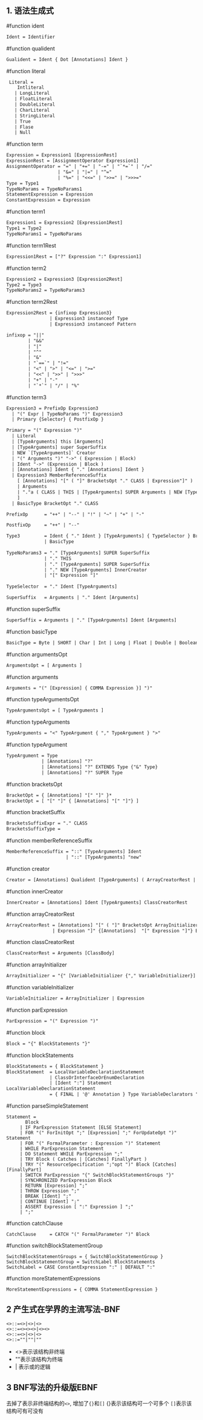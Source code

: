 ## 1. 语法生成式

#function ident
```txt
Ident = Identifier
```

#function qualident
```txt
Gualident = Ident { Dot [Annotations] Ident }
```

#function  literal
```txt
 Literal = 
 	Intliteral
   | LongLiteral
   | FloatLiteral
   | DoubleLiteral
   | CharLiteral
   | StringLiteral
   | True
   | Flase
   | Null
```

#function term
```txt
Expression = Expression1 [ExpressionRest]
ExpressionRest = [AssignmentOperator Expression1]
AssignmentOperator = "=" | "+=" | "-=" | "`*=`" | "/=" 
				   | "&=" | "|=" | "^=" 
				   | "%=" | "<<=" | ">>=" | ">>>="
Type = Type1
TypeNoParams = TypeNoParams1
StatementExpression = Expression
ConstantExpression = Expression
```

#function term1
```txt
Expression1 = Expression2 [Expression1Rest]
Type1 = Type2
TypeNoParams1 = TypeNoParams
```


#function term1Rest
```txt
Expression1Rest = ["?" Expression ":" Expression1]
```

#function term2
```txt
Expression2 = Expression3 [Expression2Rest]
Type2 = Type3
TypeNoParams2 = TypeNoParams3
```

#function term2Rest
```txt
Expression2Rest = {infixop Expression3} 
				| Expression3 instanceof Type 
				| Expression3 instanceof Pattern

infixop = "||" 
		| "&&" 
		| "|" 
		| "^" 
		| "&" 
		| "`==`" | "!=" 
		| "<" | ">" | "<=" | ">=" 
		| "<<" | ">>" | ">>>" 
		| "+" | "-" 
		| "`*`" | "/" | "%" 
```

#function term3
```txt
Expression3 = PrefixOp Expression3 
  | "(" Expr | TypeNoParams ")" Expression3 
  | Primary {Selector} { PostfixOp }

Primary = "(" Expression ")"
  | Literal 
  | [TypeArguments] this [Arguments]
  | [TypeArguments] super SuperSuffix
  | NEW `[TypeArguments]` Creator
  | "(" Arguments ")" "->" ( Expression | Block)
  | Ident "->" (Expression | Block )
  | [Annotations] Ident { "." [Annotations] Ident }
  | Expression3 MemberReferenceSuffix
    [ [Annotations] "[" ( "]" BracketsOpt "." CLASS | Expression"]" )
    | Arguments
    | "."a ( CLASS | THIS | [TypeArguments] SUPER Arguments | NEW [TypeArguments] InnerCreator )
    ]
  | BasicType BracketOpt "." CLASS

PrefixOp      = "++" | "--" | "!" | "~" | "+" | "-"

PostfixOp     = "++" | "--"

Type3         = Ident { "." Ident } [TypeArguments] { TypeSelector } BracketsOpt 
              | BasicType
  
TypeNoParams3 = "." [TypeArguments] SUPER SuperSuffix
              | "." THIS
              | "." [TypeArguments] SUPER SuperSuffix
              | "." NEW [TypeArguments] InnerCreator
              | "[" Expression "]"
  
TypeSelector  = "." Ident [TypeArguments]

SuperSuffix   = Arguments | "." Ident [Arguments]
```

#function superSuffix
```txt
SuperSuffix = Arguments | "." [TypeArguments] Ident [Arguments]
```

#function basicType
```txt
BasicType = Byte | SHORT | Char | Int | Long | Float | Double | Boolean
```

#function argumentsOpt
```txt
ArgumentsOpt = [ Arguments ] 
```

#function arguments
```txt
Arguments = "(" [Expression] { COMMA Expression }] ")"
```

#function typeArgumentsOpt
```txt
TypeArgumentsOpt = [ TypeArguments ]
```

#function typeArguments 
```txt
TypeArguments = "<" TypeArgument { "," TypeArgument } ">"
```

#function typeArgument
```txt
TypeArgument = Type
			 | [Annotations] "?"
			 | [Annotations] "?" EXTENDS Type {"&" Type}
			 | [Annotations] "?" SUPER Type
```

#function bracketsOpt
```txt
BracketOpt = { [Annotations] "[" "]" }*
BracketOpt = [ "[" "]" { [Annotations] "[" "]"} ]
```

#function bracketSuffix
```txt
BracketsSuffixExpr = "." CLASS
BracketsSuffixType = 
```

#function memberReferenceSuffix
```txt
MemberReferenceSuffix = "::" [TypeArguments] Ident
                      | "::" [TypeArguments] "new"
```

#function creator
```txt
Creator = [Annotations] Qualident [TypeArguments] ( ArrayCreatorRest | ClassCreatorRest )
```

#function innerCreator
```txt
InnerCreator = [Annotations] Ident [TypeArguments] ClassCreatorRest
```

#function arrayCreatorRest
```txt
ArrayCreatorRest = [Annotations] "[" ( "]" BracketsOpt ArrayInitializer
                 | Expression "]" {[Annotations]  "[" Expression "]"} BracketsOpt )
```

#function classCreatorRest
```txt
ClassCreatorRest = Arguments [ClassBody]
```

#function arrayInitializer
```txt
ArrayInitializer = "{" [VariableInitializer {"," VariableInitializer}] [","] "}"
```

#function variableInitializer
```txt
VariableInitializer = ArrayInitializer | Expression
```

#function parExpression
```txt
ParExpression = "(" Expression ")"
```

#function block
```txt
Block = "{" BlockStatements "}"
```

#function blockStatements
```txt
BlockStatements = { BlockStatement }
BlockStatement  = LocalVariableDeclarationStatement
                | ClassOrInterfaceOrEnumDeclaration
                | [Ident ":"] Statement
LocalVariableDeclarationStatement
                = { FINAL | '@' Annotation } Type VariableDeclarators ";"
```

#function parseSimpleStatement
```
Statement =
       Block
     | IF ParExpression Statement [ELSE Statement]
     | FOR "(" ForInitOpt ";" [Expression] ";" ForUpdateOpt ")" Statement
     | FOR "(" FormalParameter : Expression ")" Statement
     | WHILE ParExpression Statement
     | DO Statement WHILE ParExpression ";"
     | TRY Block ( Catches | [Catches] FinallyPart )
     | TRY "(" ResourceSpecification ";"opt ")" Block [Catches] [FinallyPart]
     | SWITCH ParExpression "{" SwitchBlockStatementGroups "}"
     | SYNCHRONIZED ParExpression Block
     | RETURN [Expression] ";"
     | THROW Expression ";"
     | BREAK [Ident] ";"
     | CONTINUE [Ident] ";"
     | ASSERT Expression [ ":" Expression ] ";"
     | ";"
```

#function catchClause
```
CatchClause     = CATCH "(" FormalParameter ")" Block
```

#function switchBlockStatementGroup
```
SwitchBlockStatementGroups = { SwitchBlockStatementGroup }
SwitchBlockStatementGroup = SwitchLabel BlockStatements
SwitchLabel = CASE ConstantExpression ":" | DEFAULT ":"
```

#function moreStatementExpressions
```
MoreStatementExpressions = { COMMA StatementExpression }
```

## 2 产生式在学界的主流写法-BNF

```
<>::=<>|<>|<>
<>::=<><><>|<><>
<>::=<>|<>|<>
<>::=""|""|""
```
- <>表示该结构非终端
- ""表示该结构为终端
- | 表示或的逻辑

## 3 BNF写法的升级版EBNF

去掉了表示非终端结构的`<>`, 增加了`{}`和`[]`
{}表示该结构可一个可多个
`[]`表示该结构可有可没有
